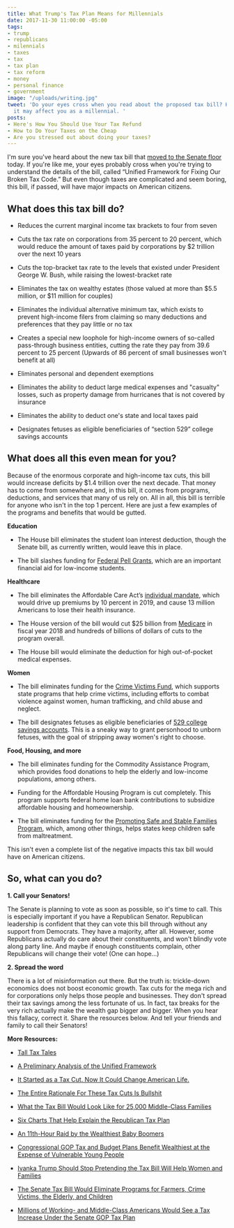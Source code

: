 ```yaml
---
title: What Trump's Tax Plan Means for Millennials
date: 2017-11-30 11:00:00 -05:00
tags:
- trump
- republicans
- milennials
- taxes
- tax
- tax plan
- tax reform
- money
- personal finance
- government
image: "/uploads/writing.jpg"
tweet: 'Do your eyes cross when you read about the proposed tax bill? Here''s how
  it may affect you as a millennial. '
posts:
- Here's How You Should Use Your Tax Refund
- How to Do Your Taxes on the Cheap
- Are you stressed out about doing your taxes?
---
```


I'm sure you've heard about the new tax bill that [moved to the Senate floor](https://www.nytimes.com/2017/11/30/us/politics/tax-overhaul-senate-debate.html) today. If you're like me, your eyes probably cross when you're trying to understand the details of the bill, called “Unified Framework for Fixing Our Broken Tax Code.” But even though taxes are complicated and seem boring, this bill, if passed, will have major impacts on American citizens.

## What does this tax bill do?

* Reduces the current marginal income tax brackets to four from seven

* Cuts the tax rate on corporations from 35 percent to 20 percent, which would reduce the amount of taxes paid by corporations by $2 trillion over the next 10 years

* Cuts the top-bracket tax rate to the levels that existed under President George W. Bush, while raising the lowest-bracket rate

* Eliminates the tax on wealthy estates (those valued at more than $5.5 million, or $11 million for couples)

* Eliminates the individual alternative minimum tax, which exists to prevent high-income filers from claiming so many deductions and preferences that they pay little or no tax

* Creates a special new loophole for high-income owners of so-called pass-through business entities, cutting the rate they pay from 39.6 percent to 25 percent (Upwards of 86 percent of small businesses won't benefit at all)

* Eliminates personal and dependent exemptions

* Eliminates the ability to deduct large medical expenses and "casualty" losses, such as property damage from hurricanes that is not covered by insurance

* Eliminates the ability to deduct one's state and local taxes paid

* Designates fetuses as eligible beneficiaries of “section 529” college savings accounts

## What does all this even mean for you?

Because of the enormous corporate and high-income tax cuts, this bill would increase deficits by $1.4 trillion over the next decade. That money has to come from somewhere and, in this bill, it comes from programs, deductions, and services that many of us rely on. All in all, this bill is terrible for anyone who isn't in the top 1 percent. Here are just a few examples of the programs and benefits that would be gutted.

**Education**

* The House bill eliminates the student loan interest deduction, though the Senate bill, as currently written, would leave this in place.

* The bill slashes funding for [Federal Pell Grants](https://studentaid.ed.gov/sa/types/grants-scholarships/pell), which are an important financial aid for low-income students.

**Healthcare**

* The bill eliminates the Affordable Care Act’s [individual mandate](https://www.healthcare.gov/fees/fee-for-not-being-covered/), which would drive up premiums by 10 percent in 2019, and cause 13 million Americans to lose their health insurance.

* The House version of the bill would cut $25 billion from [Medicare](https://www.medicare.gov/sign-up-change-plans/decide-how-to-get-medicare/whats-medicare/what-is-medicare.html) in fiscal year 2018 and hundreds of billions of dollars of cuts to the program overall.

* The House bill would eliminate the deduction for high out-of-pocket medical expenses.

**Women**

* The bill eliminates funding for the [Crime Victims Fund](https://www.ovc.gov/about/victimsfund.html), which supports state programs that help crime victims, including efforts to combat violence against women, human trafficking, and child abuse and neglect.

* The bill designates fetuses as eligible beneficiaries of [529 college savings accounts](https://www.sec.gov/reportspubs/investor-publications/investorpubsintro529htm.html). This is a sneaky way to grant personhood to unborn fetuses, with the goal of stripping away women's right to choose.

**Food, Housing, and more**

* The bill eliminates funding for the Commodity Assistance Program, which provides food donations to help the elderly and low-income populations, among others.

* Funding for the Affordable Housing Program is cut completely. This program supports federal home loan bank contributions to subsidize affordable housing and homeownership.

* The bill eliminates funding for the [Promoting Safe and Stable Families Program](https://www.acf.hhs.gov/cb/resource/pssf-title-iv-b-subpart-2-ssa), which, among other things, helps states keep children safe from maltreatment.

This isn't even a complete list of the negative impacts this tax bill would have on American citizens. 

## So, what can you do?

**1. Call your Senators!**

The Senate is planning to vote as soon as possible, so it's time to call. This is especially important if you have a Republican Senator. Republican leadership is confident that they can vote this bill through without any support from Democrats. They have a majority, after all. However, some Republicans actually do care about their constituents, and won't blindly vote along party line. And maybe if enough constituents complain, other Republicans will change their vote! (One can hope...)

**2. Spread the word**

There is a lot of misinformation out there. But the truth is: trickle-down economics does not boost economic growth. Tax cuts for the mega rich and for corporations only helps those people and businesses. They don't spread their tax savings among the less fortunate of us. In fact, tax breaks for the very rich actually make the wealth gap bigger and bigger. When you hear this fallacy, correct it. Share the resources below. And tell your friends and family to call their Senators!

**More Resources:**

* [Tall Tax Tales](https://www.usnews.com/opinion/economic-intelligence/articles/2017-10-02/donald-trump-and-the-gop-are-trumpeting-tax-reform-that-benefits-the-rich)

* [A Preliminary Analysis of the Unified Framework](http://www.taxpolicycenter.org/publications/preliminary-analysis-unified-framework)

* [It Started as a Tax Cut. Now It Could Change American Life.](https://mobile.nytimes.com/2017/11/29/business/republican-tax-cut.html?_r=0&referer=http%3A%2F%2Fm.facebook.com)

* [The Entire Rationale For These Tax Cuts Is Bullshit](https://splinternews.com/the-entire-rationale-for-these-tax-cuts-is-bullshit-1819135455)

* [What the Tax Bill Would Look Like for 25,000 Middle-Class Families](https://www.nytimes.com/interactive/2017/11/28/upshot/what-the-tax-bill-would-look-like-for-25000-middle-class-families.html?hp&action=click&pgtype=Homepage&clickSource=g-artboard\+g-artboard-v3&module=b-lede-package-region&region=top-news&WT.nav=top-news)

* [Six Charts That Help Explain the Republican Tax Plan](https://www.nytimes.com/interactive/2017/09/27/us/politics/six-charts-to-explain-the-republican-tax-plan.html?_r=0)

* [An 11th-Hour Raid by the Wealthiest Baby Boomers](https://www.theatlantic.com/politics/archive/2017/11/young-people-will-foot-the-bill-for-the-gops-tax-plan/547097/?utm_source=atlfb)

* [Congressional GOP Tax and Budget Plans Benefit Wealthiest at the Expense of Vulnerable Young People](http://genprogress.org/voices/2017/11/22/45990/congressional-gop-tax-budget-plans-benefit-wealthiest-expense-vulnerable-young-people/)

* [Ivanka Trump Should Stop Pretending the Tax Bill Will Help Women and Families](https://www.americanprogress.org/issues/women/news/2017/11/27/443288/ivanka-trump-stop-pretending-tax-bill-will-help-women-families/)

* [The Senate Tax Bill Would Eliminate Programs for Farmers, Crime Victims, the Elderly, and Children](https://www.americanprogress.org/issues/economy/news/2017/11/21/443207/senate-tax-bill-eliminate-programs-farmers-crime-victims-elderly-children/)

* [Millions of Working- and Middle-Class Americans Would See a Tax Increase Under the Senate GOP Tax Plan](https://www.americanprogress.org/issues/economy/news/2017/11/27/443316/millions-working-middle-class-americans-see-tax-increase-senate-gop-tax-plan/)